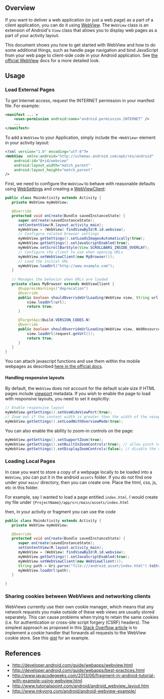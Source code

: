 ## Overview

If you want to deliver a web application (or just a web page) as a part of a client application, you can do it using [WebView](http://developer.android.com/reference/android/webkit/WebView.html). The `WebView` class is an extension of Android's `View` class that allows you to display web pages as a part of your activity layout.

This document shows you how to get started with WebView and how to do some additional things, such as handle page navigation and bind JavaScript from your web page to client-side code in your Android application. See [the official WebView](http://developer.android.com/guide/webapps/webview.html) docs for a more detailed look.

## Usage

### Load External Pages

To get Internet access, request the INTERNET permission in your manifest file. For example:

```xml
<manifest ... >
    <uses-permission android:name="android.permission.INTERNET" />
    ...
</manifest>
```

To add a `WebView` to your Application, simply include the `<WebView>` element in your activity layout:

```xml
<?xml version="1.0" encoding="utf-8"?>
<WebView  xmlns:android="http://schemas.android.com/apk/res/android"
    android:id="@+id/webview"
    android:layout_width="match_parent"
    android:layout_height="match_parent"
/>
```

First, we need to configure the `WebView` to behave with reasonable defaults using [WebSettings](http://developer.android.com/reference/android/webkit/WebSettings.html) and creating a [WebViewClient](http://developer.android.com/reference/android/webkit/WebViewClient.html):

```java
public class MainActivity extends Activity {
   private WebView myWebView;

   @Override		
   protected void onCreate(Bundle savedInstanceState) {
      super.onCreate(savedInstanceState);
      setContentView(R.layout.activity_main);
      myWebView = (WebView) findViewById(R.id.webview);
      // Configure related browser settings
      myWebView.getSettings().setLoadsImagesAutomatically(true);
      myWebView.getSettings().setJavaScriptEnabled(true);
      myWebView.setScrollBarStyle(View.SCROLLBARS_INSIDE_OVERLAY);
      // Configure the client to use when opening URLs
      myWebView.setWebViewClient(new MyBrowser());
      // Load the initial URL
      myWebView.loadUrl("http://www.example.com");
   }
   
   // Manages the behavior when URLs are loaded
   private class MyBrowser extends WebViewClient {
      @SuppressWarnings("deprecation")
      @Override
      public boolean shouldOverrideUrlLoading(WebView view, String url) {
          view.loadUrl(url);
          return true;
      }

      @TargetApi(Build.VERSION_CODES.N)
      @Override
      public boolean shouldOverrideUrlLoading(WebView view, WebResourceRequest request) {
          view.loadUrl(request.getUrl());
          return true;
      }
   }
}
```

You can attach javascript functions and use them within the mobile webpages as described [here in the official docs](http://developer.android.com/guide/webapps/webview.html#UsingJavaScript).

#### Handling responsive layouts

By default, the `WebView` does not account for the default scale size if HTML pages include [viewport](http://www.w3schools.com/css/css_rwd_viewport.asp) metadata. If you wish to enable the page to load with responsive layouts, you need to set it explicitly:

```java
// Enable responsive layout
myWebView.getSettings().setUseWideViewPort(true);
// Zoom out if the content width is greater than the width of the veiwport
myWebView.getSettings().setLoadWithOverviewMode(true);
```

You can also enable the ability to zoom-in controls on the page:

```java
myWebView.getSettings().setSupportZoom(true);
myWebView.getSettings().setBuiltInZoomControls(true); // allow pinch to zooom
myWebView.getSettings().setDisplayZoomControls(false); // disable the default zoom controls on the page
```
### Loading Local Pages

In case you want to store a copy of a webpage locally to be loaded into a `WebView`, you can put it in the android `assets` folder. If you do not find one under your `main/` directory, then you can create one. Place the html, css, js, etc in this folder. 

For example, say I wanted to load a page entitled `index.html`. I would create my file under `{ProjectName}/app/src/main/assets/index.html`

then, in your activity or fragment you can use the code

```java
public class MainActivity extends Activity {
   private WebView myWebView;

   @Override		
   protected void onCreate(Bundle savedInstanceState) {
      super.onCreate(savedInstanceState);
      setContentView(R.layout.activity_main);
      myWebView = (WebView) findViewById(R.id.webview);
      myWebView.getSettings().setJavaScriptEnabled(true);
      myWebView.setWebViewClient(new WebViewClient());
      String path = Uri.parse("file:///android_asset/index.html").toString();
      myWebView.loadUrl(path);
   }

}
```

### Sharing cookies between WebViews and networking clients

WebViews currently use their own cookie manager, which means that any network requests you make outside of these web views are usually stored separately.  This can cause problems when trying to retain the same cookies (i.e. for authentication or cross-site script forgery (CSRF) headers).  The simplest approach as proposed in this [Stack Overflow article](http://stackoverflow.com/questions/18057624/two-way-sync-for-cookies-between-httpurlconnection-java-net-cookiemanager-and) is to implement a cookie handler that forwards all requests to the WebView cookie store.  See this [gist](https://gist.github.com/rogerhu/5e2fa5725487d3ce0529) for an example.
 
## References

* <http://developer.android.com/guide/webapps/webview.html>
* <http://developer.android.com/guide/webapps/best-practices.html>
* <http://www.javacodegeeks.com/2013/06/fragment-in-android-tutorial-with-example-using-webview.html>
* <http://www.tutorialspoint.com/android/android_webview_layout.htm>
* <http://www.mkyong.com/android/android-webview-example/>